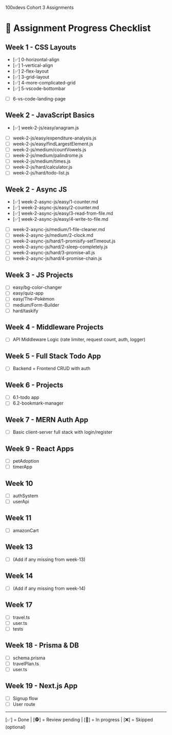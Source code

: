 100xdevs Cohort 3 Assignments 

# 📝 Assignment Progress Checklist

## Week 1 - CSS Layouts
- [✅] 0-horizontal-align
- [✅] 1-vertical-align
- [✅] 2-flex-layout
- [✅] 3-grid-layout
- [✅] 4-more-complicated-grid
- [✅] 5-vscode-bottombar
- [ ] 6-vs-code-landing-page

## Week 2 - JavaScript Basics
- [✅] week-2-js/easy/anagram.js
- [ ] week-2-js/easy/expenditure-analysis.js
- [ ] week-2-js/easy/findLargestElement.js
- [ ] week-2-js/medium/countVowels.js
- [ ] week-2-js/medium/palindrome.js
- [ ] week-2-js/medium/times.js
- [ ] week-2-js/hard/calculator.js
- [ ] week-2-js/hard/todo-list.js

## Week 2 - Async JS
- [✅] week-2-async-js/easy/1-counter.md
- [✅] week-2-async-js/easy/2-counter.md
- [✅] week-2-async-js/easy/3-read-from-file.md
- [✅] week-2-async-js/easy/4-write-to-file.md
- [ ] week-2-async-js/medium/1-file-cleaner.md
- [ ] week-2-async-js/medium/2-clock.md
- [ ] week-2-async-js/hard/1-promisify-setTimeout.js
- [ ] week-2-async-js/hard/2-sleep-completely.js
- [ ] week-2-async-js/hard/3-promise-all.js
- [ ] week-2-async-js/hard/4-promise-chain.js

## Week 3 - JS Projects
- [ ] easy/bg-color-changer
- [ ] easy/quiz-app
- [ ] easy/The-Pokémon
- [ ] medium/Form-Builder
- [ ] hard/taskify

## Week 4 - Middleware Projects
- [ ] API Middleware Logic (rate limiter, request count, auth, logger)

## Week 5 - Full Stack Todo App
- [ ] Backend + Frontend CRUD with auth

## Week 6 - Projects
- [ ] 6.1-todo app
- [ ] 6.2-bookmark-manager

## Week 7 - MERN Auth App
- [ ] Basic client-server full stack with login/register

## Week 9 - React Apps
- [ ] petAdoption
- [ ] timerApp

## Week 10
- [ ] authSystem
- [ ] userApi

## Week 11
- [ ] amazonCart

## Week 13
- [ ] (Add if any missing from week-13)

## Week 14
- [ ] (Add if any missing from week-14)

## Week 17
- [ ] travel.ts
- [ ] user.ts
- [ ] tests

## Week 18 - Prisma & DB
- [ ] schema.prisma
- [ ] travelPlan.ts
- [ ] user.ts

## Week 19 - Next.js App
- [ ] Signup flow
- [ ] User route

---

[✅] = Done | 
[🕵️] = Review pending | 
[🚧] = In progress | 
[❌] = Skipped (optional)

